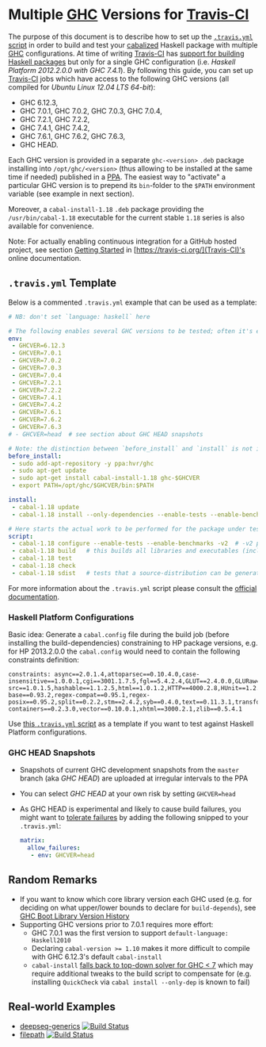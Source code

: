 Multiple [GHC](http://haskell.org/ghc) Versions for [Travis-CI](https://travis-ci.org)
============================================================

The purpose of this document is to describe how to set up the [`.travis.yml` script](http://about.travis-ci.org/docs/user/build-configuration/) in order to build and test your [cabalized](http://www.haskell.org/cabal) Haskell package with multiple [GHC](http://haskell.org/ghc) configurations. 
At time of writing [Travis-CI](https://travis-ci.org/) has [support for building Haskell packages](http://about.travis-ci.org/docs/user/languages/haskell/) but only for a single GHC configuration (i.e. *Haskell Platform 2012.2.0.0 with GHC 7.4.1*). By following this guide, you can set up [Travis-CI](https://travis-ci.org/) jobs which have access to the following GHC versions (all compiled for *Ubuntu Linux 12.04 LTS 64-bit*):

 - GHC 6.12.3,
 - GHC 7.0.1, GHC 7.0.2, GHC 7.0.3, GHC 7.0.4,
 - GHC 7.2.1, GHC 7.2.2,
 - GHC 7.4.1, GHC 7.4.2,
 - GHC 7.6.1, GHC 7.6.2, GHC 7.6.3,
 - GHC HEAD.

Each GHC version is provided in a separate `ghc-<version>` `.deb` package installing into `/opt/ghc/<version>` (thus allowing to be installed at the same time if needed) published in a [PPA](https://launchpad.net/~hvr/+archive/ghc). The easiest way to "activate" a particular GHC version is to prepend its `bin`-folder to the `$PATH` environment variable (see example in next section).

Moreover, a `cabal-install-1.18` `.deb` package providing the `/usr/bin/cabal-1.18` executable for the current stable `1.18` series is also available for convenience.

Note: For actually enabling continuous integration for a GitHub hosted project, see section [Getting Started](http://about.travis-ci.org/docs/user/getting-started/) in [https://travis-ci.org/](Travis-CI)'s online documentation.

`.travis.yml` Template
----------------------

Below is a commented `.travis.yml` example that can be used as a template:

```yaml
# NB: don't set `language: haskell` here

# The following enables several GHC versions to be tested; often it's enough to test only against the last release in a major GHC version. Feel free to omit lines listings versions you don't need/want testing for.
env:
 - GHCVER=6.12.3
 - GHCVER=7.0.1
 - GHCVER=7.0.2
 - GHCVER=7.0.3
 - GHCVER=7.0.4
 - GHCVER=7.2.1
 - GHCVER=7.2.2
 - GHCVER=7.4.1
 - GHCVER=7.4.2
 - GHCVER=7.6.1
 - GHCVER=7.6.2
 - GHCVER=7.6.3
# - GHCVER=head  # see section about GHC HEAD snapshots

# Note: the distinction between `before_install` and `install` is not important.
before_install:
 - sudo add-apt-repository -y ppa:hvr/ghc
 - sudo apt-get update
 - sudo apt-get install cabal-install-1.18 ghc-$GHCVER
 - export PATH=/opt/ghc/$GHCVER/bin:$PATH

install:
 - cabal-1.18 update
 - cabal-1.18 install --only-dependencies --enable-tests --enable-benchmarks

# Here starts the actual work to be performed for the package under test; any command which exits with a non-zero exit code causes the build to fail.
script:
 - cabal-1.18 configure --enable-tests --enable-benchmarks -v2  # -v2 provides useful information for debugging
 - cabal-1.18 build   # this builds all libraries and executables (including tests/benchmarks)
 - cabal-1.18 test
 - cabal-1.18 check
 - cabal-1.18 sdist   # tests that a source-distribution can be generated
```

For more information about the `.travis.yml` script please consult the
[official documentation](http://about.travis-ci.org/docs/user/build-configuration/).

### Haskell Platform Configurations

Basic idea: Generate a `cabal.config` file during the build job (before installing the build-dependencies) constraining to HP package versions, e.g. for HP 2013.2.0.0 the `cabal.config` would need to contain the following constraints definition:

```
constraints: async==2.0.1.4,attoparsec==0.10.4.0,case-insensitive==1.0.0.1,cgi==3001.1.7.5,fgl==5.4.2.4,GLUT==2.4.0.0,GLURaw==1.3.0.0,haskell-src==1.0.1.5,hashable==1.1.2.5,html==1.0.1.2,HTTP==4000.2.8,HUnit==1.2.5.2,mtl==2.1.2,network==2.4.1.2,OpenGL==2.8.0.0,OpenGLRaw==1.3.0.0,parallel==3.2.0.3,parsec==3.1.3,QuickCheck==2.6,random==1.0.1.1,regex-base==0.93.2,regex-compat==0.95.1,regex-posix==0.95.2,split==0.2.2,stm==2.4.2,syb==0.4.0,text==0.11.3.1,transformers==0.3.0.0,unordered-containers==0.2.3.0,vector==0.10.0.1,xhtml==3000.2.1,zlib==0.5.4.1
```

Use [this `.travis.yml` script](.travis.yml) as a template if you want
to test against Haskell Platform configurations.

### GHC HEAD Snapshots


 - Snapshots of current GHC development snapshots from the `master` branch (aka *GHC HEAD*) are uploaded at irregular intervals to the PPA
 - You can select *GHC HEAD* at your own risk by setting `GHCVER=head`
 - As GHC HEAD is experimental and likely to cause build failures, you might want to [tolerate failures](http://about.travis-ci.org/docs/user/build-configuration/#Rows-That-are-Allowed-To-Fail) by adding the following snipped to your `.travis.yml`:

    ```yaml
    matrix:
      allow_failures:
       - env: GHCVER=head
    ```

Random Remarks
--------------

 - If you want to know which core library version each GHC used (e.g. for deciding on what upper/lower bounds to declare for `build-depends`), see [GHC Boot Library Version History](http://ghc.haskell.org/trac/ghc/wiki/Commentary/Libraries/VersionHistory)
 - Supporting GHC versions prior to 7.0.1 requires more effort:
    - GHC 7.0.1 was the first version to support `default-language: Haskell2010`
    - Declaring `cabal-version >= 1.10` makes it more difficult to compile with GHC 6.12.3's default `cabal-install`
    - `cabal-install` [falls back to top-down solver for GHC < 7](http://stackoverflow.com/questions/16021645/what-does-cabals-warning-falling-back-to-topdown-solver-for-ghc-7-mean) which may require additional tweaks to the build script to compensate for (e.g. installing `QuickCheck` via `cabal install --only-dep` is known to fail)


Real-world Examples
-------------------

 - [deepseq-generics](https://github.com/hvr/deepseq-generics) [![Build Status](https://travis-ci.org/hvr/deepseq-generics.png?branch=master)](https://travis-ci.org/hvr/deepseq-generics)
 - [filepath](https://github.com/ghc/packages-filepath)  [![Build Status](https://travis-ci.org/ghc/packages-filepath.png)](https://travis-ci.org/ghc/packages-filepath)
